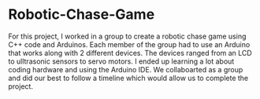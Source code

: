 # Robotic-Chase-Game

For this project, I worked in a group to create a robotic chase game using C++ code and Arduinos. Each member of the group had to use an Arduino that works along with 2 different devices. The devices ranged from an LCD to ulltrasonic sensors to servo motors. I ended up learning a lot about coding hardware and using the Arduino IDE. We collaboarted as a group and did our best to follow a timeline which would allow us to complete the project.
